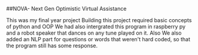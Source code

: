 ##NOVA- Next Gen Optimistic Virtual Assistance 

This was my final year project
Building this project required basic concepts of python and OOP
We had also intergrated this program in raspberry py and a robot speaker that dances on any tune played on it.
Also We also added an NLP part for questions or words that weren't hard coded, so that the program still has some response. 

